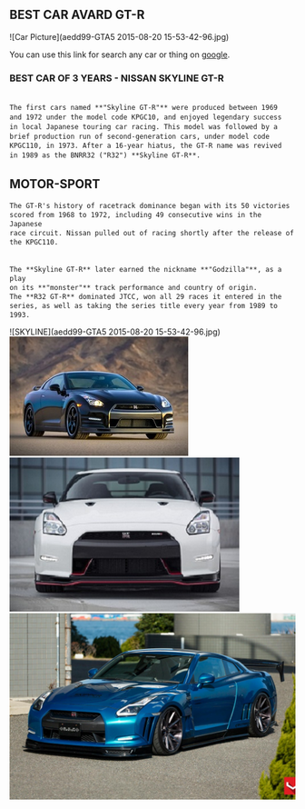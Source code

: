 ## BEST CAR AVARD      GT-R 
![Car Picture](aedd99-GTA5 2015-08-20 15-53-42-96.jpg)

You  can use this link for search any car or thing on [google](https://www.google.com).



### BEST CAR OF 3 YEARS - NISSAN SKYLINE GT-R


```markdown

The first cars named **"Skyline GT-R"** were produced between 1969 
and 1972 under the model code KPGC10, and enjoyed legendary success
in local Japanese touring car racing. This model was followed by a 
brief production run of second-generation cars, under model code 
KPGC110, in 1973. After a 16-year hiatus, the GT-R name was revived 
in 1989 as the BNRR32 ("R32") **Skyline GT-R**.
```
## MOTOR-SPORT
```
The GT-R's history of racetrack dominance began with its 50 victories
scored from 1968 to 1972, including 49 consecutive wins in the Japanese
race circuit. Nissan pulled out of racing shortly after the release of 
the KPGC110.


The **Skyline GT-R** later earned the nickname **"Godzilla"**, as a play
on its **"monster"** track performance and country of origin. 
The **R32 GT-R** dominated JTCC, won all 29 races it entered in the
series, as well as taking the series title every year from 1989 to 1993.

```

![SKYLINE](aedd99-GTA5 2015-08-20 15-53-42-96.jpg) 
![GT-R](2014-Nissan-GT-R-Track-Edition-e1360341974613.jpg)           ![image](Nissan-Skyline-Gtr-R35-Wallpaper-HD-Background.jpg)
![SKyLINE GTR](8e4e1b953587021da0ce26acf9279771.jpg)
